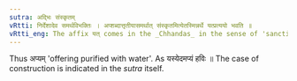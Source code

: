 ```yaml
---
sutra: अद्भिः संस्कृतम्
vRtti: निर्देशादेव समर्थविभक्तिः । अप्शब्दात्तृतीयासमर्थात् संस्कृतमित्येतस्मिन्नर्थे यत्प्रत्ययो भवति ॥
vRtti_eng: The affix यत् comes in the _Chhandas_ in the sense of 'sanctified', after the word '_apas_' in the 3rd case in construction.
---
```

Thus अप्यम् 'offering purified with water'. As यस्येदमप्यं हविः ॥ The case of construction is indicated in the _sutra_ itself.
